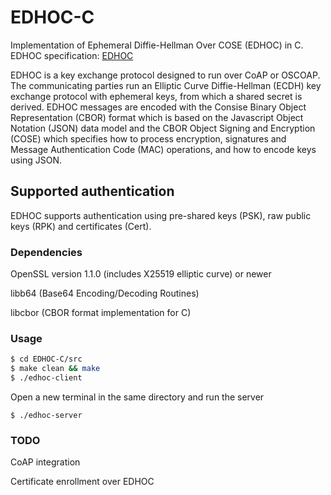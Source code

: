 # EDHOC-C
Implementation of Ephemeral Diffie-Hellman Over COSE (EDHOC) in C.
EDHOC specification: [EDHOC](https://datatracker.ietf.org/doc/draft-selander-ace-cose-ecdhe/)

EDHOC is a key exchange protocol designed to run over CoAP or OSCOAP. The communicating parties run an Elliptic Curve Diffie-Hellman (ECDH) key exchange protocol with ephemeral keys, from which a shared secret is derived. EDHOC messages are encoded with the Consise Binary Object Representation (CBOR) format which is based on the Javascript Object Notation (JSON) data model and the CBOR Object Signing and Encryption (COSE) which specifies how to process encryption, signatures and Message Authentication Code (MAC) operations, and how to encode keys using JSON. 

## Supported authentication
EDHOC supports authentication using pre-shared keys (PSK), raw public keys (RPK) and certificates (Cert).

### Dependencies
OpenSSL version 1.1.0 (includes X25519 elliptic curve) or newer

libb64 (Base64 Encoding/Decoding Routines)

libcbor (CBOR format implementation for C)

### Usage
```sh
$ cd EDHOC-C/src
$ make clean && make
$ ./edhoc-client
```
Open a new terminal in the same directory and run the server
```
$ ./edhoc-server
```

### TODO
CoAP integration

Certificate enrollment over EDHOC

